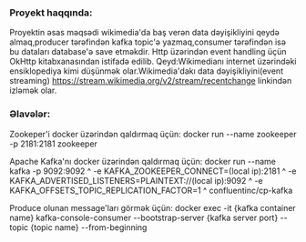 ### Proyekt haqqında:
Proyektin əsas məqsədi wikimedia'da baş verən data dəyişikliyini qeydə almaq,producer tərəfindən kafka topic'ə yazmaq,consumer tərəfindən isə bu dataları database'ə save etməkdir.
Http üzərindən event handling üçün OkHttp kitabxanasından istifadə edilib.
Qeyd:Wikimedianı internet üzərindəki ensiklopediya kimi düşünmək olar.Wikimedia'dakı data dəyişikliyini(event streaming) https://stream.wikimedia.org/v2/stream/recentchange linkindən izləmək olar.










### Əlavələr:
Zookeper'i docker üzərindən qaldırmaq üçün:
docker run --name zookeeper -p 2181:2181 zookeeper

Apache Kafka'nı docker üzərindən qaldırmaq üçün:
docker run --name kafka -p 9092:9092 ^ -e KAFKA_ZOOKEEPER_CONNECT=(local ip):2181 ^ -e KAFKA_ADVERTISED_LISTENERS=PLAINTEXT://(local ip):9092 ^ -e KAFKA_OFFSETS_TOPIC_REPLICATION_FACTOR=1 ^ confluentinc/cp-kafka

Produce olunan message'ları görmək üçün:
docker exec -it {kafka container name} kafka-console-consumer --bootstrap-server {kafka server port} --topic {topic name} --from-beginning
